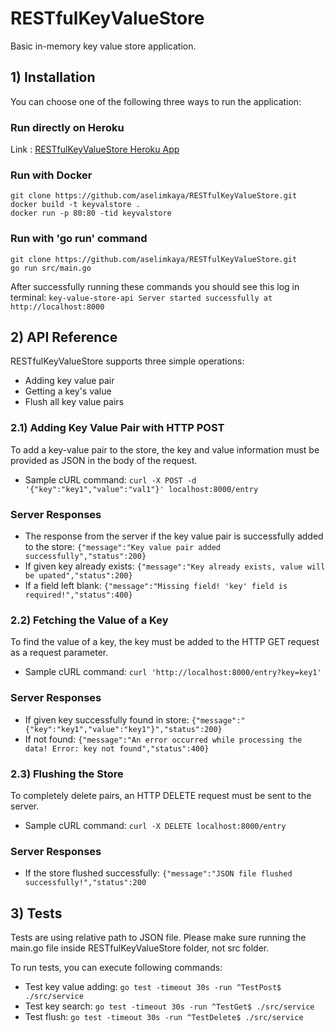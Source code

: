 # RESTfulKeyValueStore
Basic in-memory key value store application.

## 1) Installation
You can choose one of the following three ways to run the application:

### Run directly on Heroku

Link : [RESTfulKeyValueStore Heroku App](https://fierce-fortress-49205.herokuapp.com)

### Run with Docker
```
git clone https://github.com/aselimkaya/RESTfulKeyValueStore.git
docker build -t keyvalstore .
docker run -p 80:80 -tid keyvalstore
```

### Run with 'go run' command
```
git clone https://github.com/aselimkaya/RESTfulKeyValueStore.git
go run src/main.go
```

After successfully running these commands you should see this log in terminal:  ```key-value-store-api Server started successfully at http://localhost:8000```

## 2) API Reference

RESTfulKeyValueStore supports three simple operations:
* Adding key value pair
* Getting a key's value
* Flush all key value pairs

### 2.1) Adding Key Value Pair with HTTP POST
To add a key-value pair to the store, the key and value information must be provided as JSON in the body of the request.

* Sample cURL command: ```curl -X POST -d '{"key":"key1","value":"val1"}' localhost:8000/entry```

### Server Responses
* The response from the server if the key value pair is successfully added to the store: ```{"message":"Key value pair added successfully","status":200}```
* If given key already exists: ```{"message":"Key already exists, value will be upated","status":200}```
* If a field left blank: ```{"message":"Missing field! 'key' field is required!","status":400}```

### 2.2) Fetching the Value of a Key
To find the value of a key, the key must be added to the HTTP GET request as a request parameter.
* Sample cURL command: ```curl 'http://localhost:8000/entry?key=key1'```

### Server Responses
* If given key successfully found in store: ```{"message":"{"key":"key1","value":"key1"}","status":200}```
* If not found: ```{"message":"An error occurred while processing the data! Error: key not found","status":400}```

### 2.3) Flushing the Store
To completely delete pairs, an HTTP DELETE request must be sent to the server.
* Sample cURL command: ```curl -X DELETE localhost:8000/entry```

### Server Responses
* If the store flushed successfully: ```{"message":"JSON file flushed successfully!","status":200```

## 3) Tests
Tests are using relative path to JSON file. Please make sure running the main.go file inside RESTfulKeyValueStore folder, not src folder.

To run tests, you can execute following commands:
* Test key value adding: ```go test -timeout 30s -run ^TestPost$ ./src/service```
* Test key search: ```go test -timeout 30s -run ^TestGet$ ./src/service```
* Test flush: ```go test -timeout 30s -run ^TestDelete$ ./src/service```